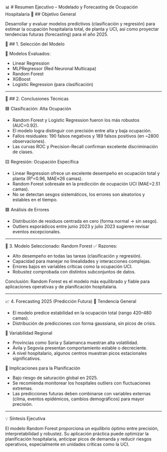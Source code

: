 📊 # Resumen Ejecutivo – Modelado y Forecasting de Ocupación Hospitalaria
🎯 ## Objetivo General

Desarrollar y evaluar modelos predictivos (clasificación y regresión) para estimar la ocupación hospitalaria total, de planta y UCI, así como proyectar tendencias futuras (forecasting) para el año 2025.

🧠 ## 1. Selección del Modelo

🔹 Modelos Evaluados:

- Linear Regression
- MLPRegressor (Red Neuronal Multicapa)
- Random Forest
- XGBoost
- Logistic Regression (para clasificación)

----------

🧩 ## 2. Conclusiones Técnicas

🟦 Clasificación: Alta Ocupación

* Random Forest y Logistic Regression fueron los más robustos (AUC=0.92).
* El modelo logra distinguir con precisión entre alta y baja ocupación.
* Fallos residuales: 190 falsos negativos y 189 falsos positivos (en ~2800 observaciones).
* Las curvas ROC y Precision-Recall confirman excelente discriminación de clases.

🟨 Regresión: Ocupación Específica

* Linear Regression ofrece un excelente desempeño en ocupación total y planta (R²=0.96, MAE≈26 camas).
* Random Forest sobresale en la predicción de ocupación UCI (MAE=2.51 camas).
* No se detectan sesgos sistemáticos, los errores son aleatorios y estables en el tiempo.

🟩 Análisis de Errores

* Distribución de residuos centrada en cero (forma normal → sin sesgo).
* Outliers esporádicos entre junio 2023 y julio 2023 sugieren revisar eventos excepcionales.

--------------

🌳 3. Modelo Seleccionado: Random Forest
✅ Razones:

* Alto desempeño en todas las tareas (clasificación y regresión).
* Capacidad para manejar no linealidades y interacciones complejas.
* Errores bajos en variables críticas como la ocupación UCI.
* Robustez comprobada con distintos subconjuntos de datos.

Conclusión: Random Forest es el modelo más equilibrado y fiable para aplicaciones operativas y de planificación hospitalaria.

-------

📈 4. Forecasting 2025 (Predicción Futura)
🔹 Tendencia General

* El modelo predice estabilidad en la ocupación total (rango 420–480 camas).
* Distribución de predicciones con forma gaussiana, sin picos de crisis.

🔹 Variabilidad Regional

* Provincias como Soria y Salamanca muestran alta volatilidad.
* Ávila y Segovia presentan comportamiento estable o decreciente.
* A nivel hospitalario, algunos centros muestran picos estacionales significativos.

🔹 Implicaciones para la Planificación

* Bajo riesgo de saturación global en 2025.
* Se recomienda monitorear los hospitales outliers con fluctuaciones extremas.
* Las predicciones futuras deben combinarse con variables externas (clima, eventos epidémicos, cambios demográficos) para mayor precisión.

------

💡 Síntesis Ejecutiva

El modelo Random Forest proporciona un equilibrio óptimo entre precisión, interpretabilidad y robustez.
Su aplicación práctica puede optimizar la planificación hospitalaria, anticipar picos de demanda y reducir riesgos operativos, especialmente en unidades críticas como la UCI.
